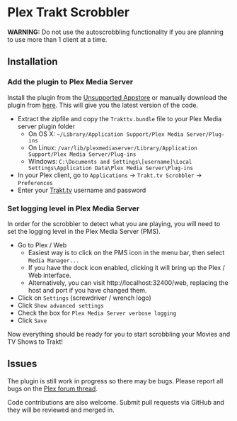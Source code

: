 # Plex Trakt Scrobbler

**WARNING:** Do not use the autoscrobbling functionality if you are planning to use more than 1 client at a time.

## Installation

### Add the plugin to Plex Media Server

Install the plugin from the [Unsupported Appstore](http://forums.plexapp.com/index.php/topic/25523-unsupported-appstore/) or manually download the plugin from [here](https://github.com/tester22/Plex-Trakt-Scrobbler/zipball/master). This will give you the latest version of the code.

- Extract the zipfile and copy the `Trakttv.bundle` file to your Plex Media server plugin folder
  * On OS X: `~/Library/Application Support/Plex Media Server/Plug-ins`
  * On Linux: `/var/lib/plexmediaserver/Library/Application Support/Plex Media Server/Plug-ins`
  * Windows: `C:\Documents and Settings\[username]\Local Settings\Application Data\Plex Media Server\Plug-ins`
- In your Plex client, go to `Applications` -> `Trakt.tv Scrobbler` -> `Preferences`
- Enter your [Trakt.tv](http://trakt.tv) username and password

### Set logging level in Plex Media Server

In order for the scrobbler to detect what you are playing, you will need to set the logging level in the Plex Media Server (PMS).

- Go to Plex / Web
  - Easiest way is to click on the PMS icon in the menu bar, then select `Media Manager...`
  - If you have the dock icon enabled, clicking it will bring up the Plex / Web interface.
  - Alternatively, you can visit http://localhost:32400/web, replacing the host and port if you have changed them.
- Click on `Settings` (screwdriver / wrench logo)
- Click `Show advanced settings`
- Check the box for `Plex Media Server verbose logging`
- Click `Save`

Now everything should be ready for you to start scrobbling your Movies and TV Shows to Trakt!

## Issues

The plugin is still work in progress so there may be bugs. Please report all bugs on the [Plex forum thread](http://forums.plexapp.com/index.php/topic/35626-plex-media-server-scrobbler-for-trakttv/).

Code contributions are also welcome. Submit pull requests via GitHub and they will be reviewed and merged in.
